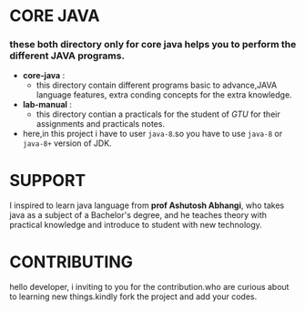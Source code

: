 # CORE JAVA
### these both directory only for core java helps you to perform the different JAVA programs.

 - **core-java** :
    - this directory contain different programs basic to advance,JAVA language features, extra conding concepts for the extra knowledge.
 - **lab-manual** :
    - this directory contian a practicals for the student of _GTU_ for their assignments and practicals notes.
 - here,in this project i have to user `java-8`.so you have to use `java-8` or `java-8+` version of JDK.

# SUPPORT
I inspired to learn java language from **prof Ashutosh Abhangi**, who takes java as a subject of a Bachelor's degree, and he teaches theory with practical knowledge and introduce to student with new technology.

# CONTRIBUTING
hello developer, i inviting to you for the contribution.who are curious about to learning new things.kindly fork the project and add your codes.
